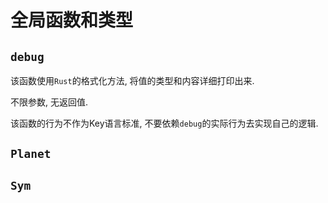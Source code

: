 # 全局函数和类型

## `debug`

该函数使用`Rust`的格式化方法, 将值的类型和内容详细打印出来. 

不限参数, 无返回值. 

该函数的行为不作为Key语言标准, 不要依赖`debug`的实际行为去实现自己的逻辑. 

## `Planet`

## `Sym`
